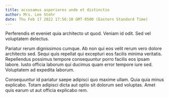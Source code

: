 ```yaml
---
title: accusamus asperiores unde et distinctio
author: Mrs. Lee Stehr
date: Thu Feb 17 2022 17:56:10 GMT-0500 (Eastern Standard Time)
---
```

Perferendis et eveniet quia architecto ut quod. Veniam id odit. Sed vel voluptatem delectus.

 Pariatur rerum dignissimos cumque. Ab non qui eos velit rerum vero dolore architecto sed. Sequi quis repellat qui excepturi eos facilis minima veritatis. Repellendus possimus tempore consequuntur porro facilis eos ipsam labore. Iusto officia laborum qui ducimus quam error tempore iure sed. Voluptatem ad expedita laborum.

 Consequuntur id pariatur saepe adipisci quo maxime ullam. Quia quia minus explicabo. Totam adipisci dicta aut optio sit dolorum sed voluptas. Amet quis earum ut aut officia explicabo rem.